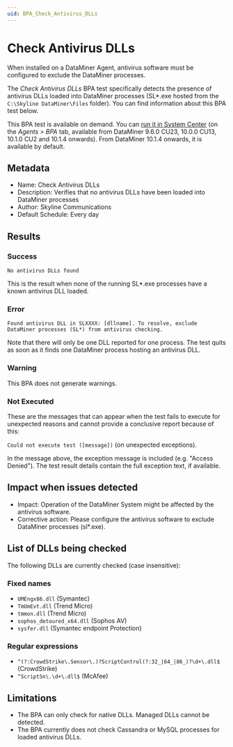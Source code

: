 ```yaml
---
uid: BPA_Check_Antivirus_DLLs
---
```


# Check Antivirus DLLs

When installed on a DataMiner Agent, antivirus software must be configured to exclude the DataMiner processes.

The *Check Antivirus DLLs* BPA test specifically detects the presence of antivirus DLLs loaded into DataMiner processes (SL*.exe hosted from the `C:\Skyline DataMiner\Files` folder). You can find information about this BPA test below.

This BPA test is available on demand. You can [run it in System Center](xref:Running_BPA_tests) (on the *Agents > BPA* tab, available from DataMiner 9.6.0 CU23, 10.0.0 CU13, 10.1.0 CU2 and 10.1.4 onwards). From DataMiner 10.1.4 onwards, it is available by default.

## Metadata

- Name: Check Antivirus DLLs
- Description: Verifies that no antivirus DLLs have been loaded into DataMiner processes
- Author: Skyline Communications
- Default Schedule: Every day

## Results

### Success

`No antivirus DLLs found`

This is the result when none of the running SL*.exe processes have a known antivirus DLL loaded.

### Error

`Found antivirus DLL in SLXXXX: [dllname]. To resolve, exclude DataMiner processes (SL*) from antivirus checking.`

Note that there will only be one DLL reported for one process. The test quits as soon as it finds one DataMiner process hosting an antivirus DLL.

### Warning

This BPA does not generate warnings.

### Not Executed

These are the messages that can appear when the test fails to execute for unexpected reasons and cannot provide a conclusive report because of this:

`Could not execute test ([message])` (on unexpected exceptions).

In the message above, the exception message is included (e.g. "Access Denied"). The test result details contain the full exception text, if available.

## Impact when issues detected

- Impact: Operation of the DataMiner System might be affected by the antivirus software.
- Corrective action: Please configure the antivirus software to exclude DataMiner processes (sl*.exe).

## List of DLLs being checked

The following DLLs are currently checked (case insensitive):

### Fixed names

- `UMEngx86.dll` (Symantec)
- `TmUmEvt.dll` (Trend Micro)
- `tmmon.dll` (Trend Micro)
- `sophos_detoured_x64.dll` (Sophos AV)
- `sysfer.dll` (Symantec endpoint Protection)

### Regular expressions

- `^(?:CrowdStrike\.Sensor\.)?ScriptControl(?:32_|64_|86_)?\d+\.dll$` (CrowdStrike)
- `^ScriptSn\.\d+\.dll$` (McAfee)

## Limitations

- The BPA can only check for native DLLs. Managed DLLs cannot be detected.
- The BPA currently does not check Cassandra or MySQL processes for loaded antivirus DLLs.
